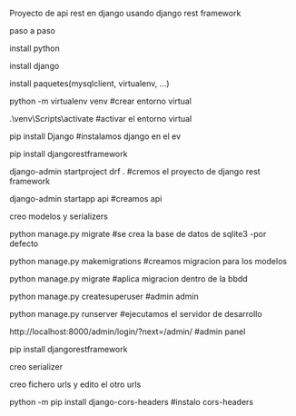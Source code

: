 Proyecto de api rest en django usando django rest framework

paso a paso

install python

install django

install paquetes(mysqlclient, virtualenv, ...)

python -m virtualenv venv #crear entorno virtual 

.\venv\Scripts\activate #activar el entorno virtual

pip install Django #instalamos django en el ev

pip install djangorestframework

django-admin startproject drf . #cremos el proyecto de django rest framework

django-admin startapp api #creamos api 

creo modelos y serializers

python manage.py migrate #se crea la base de datos de sqlite3 -por defecto 

python manage.py makemigrations #creamos migracion para los modelos 

python manage.py migrate #aplica migracion dentro de la bbdd

python manage.py createsuperuser #admin admin

python manage.py runserver #ejecutamos el servidor de desarrollo

http://localhost:8000/admin/login/?next=/admin/ #admin panel 

pip install djangorestframework

creo serializer

creo fichero urls y edito el otro urls

python -m pip install django-cors-headers #instalo cors-headers
